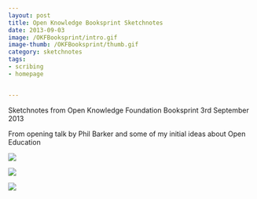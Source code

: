 ```yaml
---
layout: post
title: Open Knowledge Booksprint Sketchnotes
date: 2013-09-03
image: /OKFBooksprint/intro.gif
image-thumb: /OKFBooksprint/thumb.gif
category: sketchnotes
tags: 
- scribing
- homepage


---
```


Sketchnotes from Open Knowledge Foundation Booksprint 3rd September 2013

From opening talk by Phil Barker and some of my initial ideas about Open Education

<a href="{{ site.baseurl }}/images/OKFBooksprint/data.gif"><img src="{{ site.baseurl }}/images/OKFBooksprint/data.gif"></a>

<a href="{{ site.baseurl }}/images/OKFBooksprint/pedagogy.gif"><img src="{{ site.baseurl }}/images/OKFBooksprint/pedagogy.gif"></a>

<a href="{{ site.baseurl }}/images/OKFBooksprint/resources.gif"><img src="{{ site.baseurl }}/images/OKFBooksprint/resources.gif"></a>
